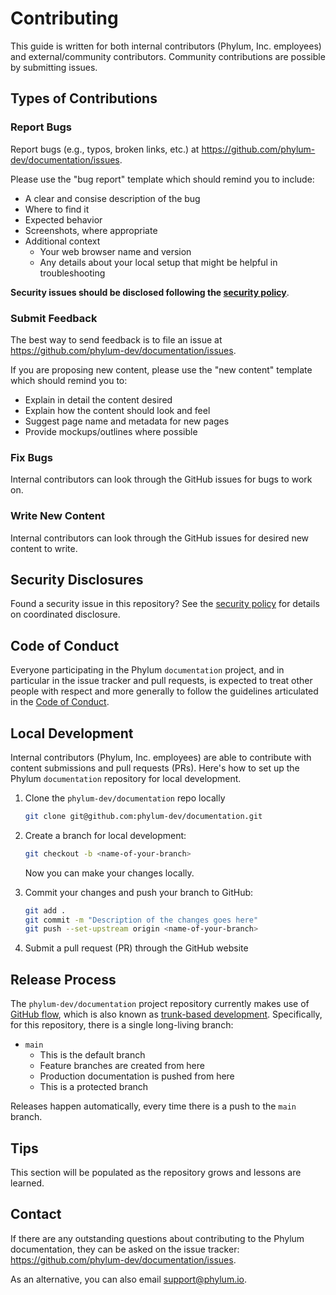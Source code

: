 # Contributing

This guide is written for both internal contributors (Phylum, Inc. employees) and external/community contributors.
Community contributions are possible by submitting issues.

## Types of Contributions

### Report Bugs

Report bugs (e.g., typos, broken links, etc.) at <https://github.com/phylum-dev/documentation/issues>.

Please use the "bug report" template which should remind you to include:

* A clear and consise description of the bug
* Where to find it
* Expected behavior
* Screenshots, where appropriate
* Additional context
  * Your web browser name and version
  * Any details about your local setup that might be helpful in troubleshooting

**Security issues should be disclosed following the [security policy][security]**.

[security]: https://github.com/phylum-dev/documentation/blob/main/SECURITY.md

### Submit Feedback

The best way to send feedback is to file an issue at <https://github.com/phylum-dev/documentation/issues>.

If you are proposing new content, please use the "new content" template which should remind you to:

* Explain in detail the content desired
* Explain how the content should look and feel
* Suggest page name and metadata for new pages
* Provide mockups/outlines where possible

### Fix Bugs

Internal contributors can look through the GitHub issues for bugs to work on.

### Write New Content

Internal contributors can look through the GitHub issues for desired new content to write.

## Security Disclosures

Found a security issue in this repository? See the [security policy][security] for details on coordinated disclosure.

## Code of Conduct

Everyone participating in the Phylum `documentation` project, and in particular in the issue tracker and pull requests,
is expected to treat other people with respect and more generally to follow the guidelines articulated in the
[Code of Conduct][CoC].

[CoC]: https://github.com/phylum-dev/documentation/blob/main/CODE_OF_CONDUCT.md

## Local Development

Internal contributors (Phylum, Inc. employees) are able to contribute with content submissions and pull requests (PRs).
Here's how to set up the Phylum `documentation` repository for local development.

1. Clone the `phylum-dev/documentation` repo locally

    ```sh
    git clone git@github.com:phylum-dev/documentation.git
    ```

2. Create a branch for local development:

    ```sh
    git checkout -b <name-of-your-branch>
    ```

    Now you can make your changes locally.

3. Commit your changes and push your branch to GitHub:

    ```sh
    git add .
    git commit -m "Description of the changes goes here"
    git push --set-upstream origin <name-of-your-branch>
    ```

4. Submit a pull request (PR) through the GitHub website

## Release Process

The `phylum-dev/documentation` project repository currently makes use of [GitHub flow][gh_flow], which is also known as
[trunk-based development][trunk_dev]. Specifically, for this repository, there is a single long-living branch:

* `main`
  * This is the default branch
  * Feature branches are created from here
  * Production documentation is pushed from here
  * This is a protected branch

Releases happen automatically, every time there is a push to the `main` branch.

[gh_flow]: https://docs.github.com/en/get-started/quickstart/github-flow
[trunk_dev]: https://www.atlassian.com/continuous-delivery/continuous-integration/trunk-based-development

## Tips

This section will be populated as the repository grows and lessons are learned.

## Contact

If there are any outstanding questions about contributing to the Phylum documentation,
they can be asked on the issue tracker: <https://github.com/phylum-dev/documentation/issues>.

As an alternative, you can also email <support@phylum.io>.
